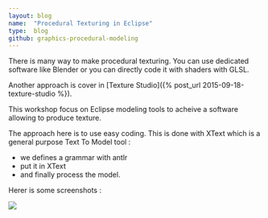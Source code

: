 ```yaml
---
layout: blog
name:  "Procedural Texturing in Eclipse"
type:  blog
github: graphics-procedural-modeling
---
```


There is many way to make procedural texturing. You can use dedicated software like Blender or you can directly code it with shaders with GLSL.

Another approach is cover in [Texture Studio]({% post_url 2015-09-18-texture-studio %}).

This workshop focus on Eclipse modeling tools to acheive a software allowing to produce texture.

The approach here is to use easy coding. This is done with XText which is a general purpose Text To Model tool :
- we defines a grammar with antlr
- put it in XText
- and finally process the model.

Herer is some screenshots :

<a href="{{ site.baseurl }}/img/blog/procedural-texture-modeling/Capture.png">
<img src="{{ site.baseurl }}/img/blog/procedural-texture-modeling/CaptureMini.png">
</a>
